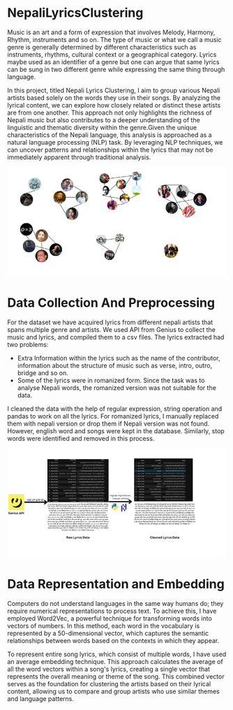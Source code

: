 # NepaliLyricsClustering

Music is an art and a form of expression that involves Melody, Harmony, Rhythm, instruments and so on. The type of music or what we call a music genre is generally determined by different characteristics such as instruments, rhythms, cultural context or a geographical category. Lyrics maybe used as an identifier of a genre but one can argue that same lyrics can be sung in two different genre while expressing the same thing through language. 

In this project, titled Nepali Lyrics Clustering, I aim to group various Nepali artists based solely on the words they use in their songs. By analyzing the lyrical content, we can explore how closely related or distinct these artists are from one another. This approach not only highlights the richness of Nepali music but also contributes to a deeper understanding of the linguistic and thematic diversity within the genre.Given the unique characteristics of the Nepali language, this analysis is approached as a natural language processing (NLP) task. By leveraging NLP techniques, we can uncover patterns and relationships within the lyrics that may not be immediately apparent through traditional analysis.

![Cover Image](images/cover_image.png)

# Data Collection And Preprocessing

For the dataset we have acquired lyrics from different nepali artists that spans multiple genre and artists. We used API from Genius to collect the music and lyrics, and compiled them to a csv files. The lyrics extracted had two problems: 
- Extra Information within the lyrics such as the name of the contributor,  information about the structure of music such as verse, intro, outro, bridge and so on.
- Some of the lyrics were in romanized form. Since the task was to analyse Nepali words, the romanized version was not suitable for the data.

I cleaned the data with the help of regular expression, string operation and pandas to work on all the lyrics. For romanized lyrics, I manually replaced them with nepali version or drop them if Nepali version was not found. However, english word and songs were kept in the database.
Similarly, stop words were identified and removed in this process.

![Cleaning Process](images/DataCleaning.png)

# Data Representation and Embedding

Computers do not understand languages in the same way humans do; they require numerical representations to process text. To achieve this, I have employed Word2Vec, a powerful technique for transforming words into vectors of numbers. In this method, each word in the vocabulary is represented by a 50-dimensional vector, which captures the semantic relationships between words based on the contexts in which they appear.

To represent entire song lyrics, which consist of multiple words, I have used an average embedding technique. This approach calculates the average of all the word vectors within a song's lyrics, creating a single vector that represents the overall meaning or theme of the song. This combined vector serves as the foundation for clustering the artists based on their lyrical content, allowing us to compare and group artists who use similar themes and language patterns.




